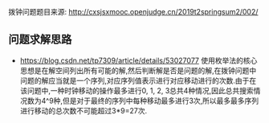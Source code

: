 拨钟问题题目来源:  http://cxsjsxmooc.openjudge.cn/2019t2springsum2/002/

## 问题求解思路
* https://blog.csdn.net/tp7309/article/details/53027077 使用枚举法的核心思想是在解空间列出所有可能的解,然后判断解是否是问题的解,在拨钟问题中问题的解应当就是一个序列,对应序列值表示进行对应移动进行的次数.由于在该问题中,一种时钟移动的操作最多进行0, 1, 2, 3总共4种情况,因此总共搜索情况数为4^9种,但是对于最终的序列中每种移动最多进行3次,所以最多最多序列进行移动的总次数不可能超过3*9=27次.
